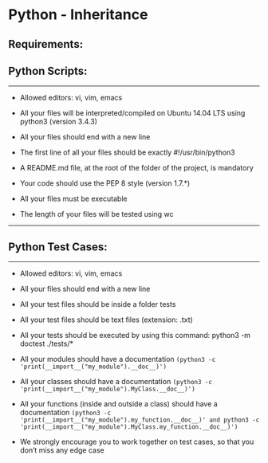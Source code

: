 # Python - Inheritance

## Requirements:


## Python Scripts:
---
 * Allowed editors: vi, vim, emacs

 * All your files will be interpreted/compiled on Ubuntu 14.04 LTS using python3 (version 3.4.3)

 * All your files should end with a new line

 * The first line of all your files should be exactly #!/usr/bin/python3

 * A README.md file, at the root of the folder of the project, is mandatory

 * Your code should use the PEP 8 style (version 1.7.*)

 * All your files must be executable

 * The length of your files will be tested using wc

---

## Python Test Cases:
---

 * Allowed editors: vi, vim, emacs

 * All your files should end with a new line

 * All your test files should be inside a folder tests

 * All your test files should be text files (extension: .txt)

 * All your tests should be executed by using this command: python3 -m doctest ./tests/*

 * All your modules should have a documentation ```(python3 -c 'print(__import__("my_module").__doc__)')```

 * All your classes should have a documentation ```(python3 -c 'print(__import__("my_module").MyClass.__doc__)')```

 * All your functions (inside and outside a class) should have a documentation ```(python3 -c 'print(__import__("my_module").my_function.__doc__)' and python3 -c 'print(__import__("my_module").MyClass.my_function.__doc__)')```

 * We strongly encourage you to work together on test cases, so that you don’t miss any edge case
